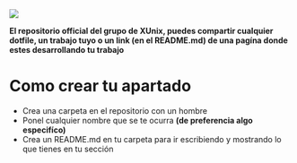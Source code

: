 
</div>

<img src="https://github.com/XUnix-Corp/Projects/blob/master/Images%20to%20the%20README/XUnix%20Projects.png" align="center">

</div>

**El repositorio official del grupo de XUnix, puedes compartir cualquier dotfile, un trabajo tuyo o un link (en el README.md) de una pagína donde estes desarrollando tu trabajo**

# Como crear tu apartado

- Crea una carpeta en el repositorio con un hombre
- Ponel cualquier nombre que se te ocurra **(de preferencia algo especifíco)**
- Crea un README.md en tu carpeta para ir escribiendo y mostrando lo que tienes en tu sección


